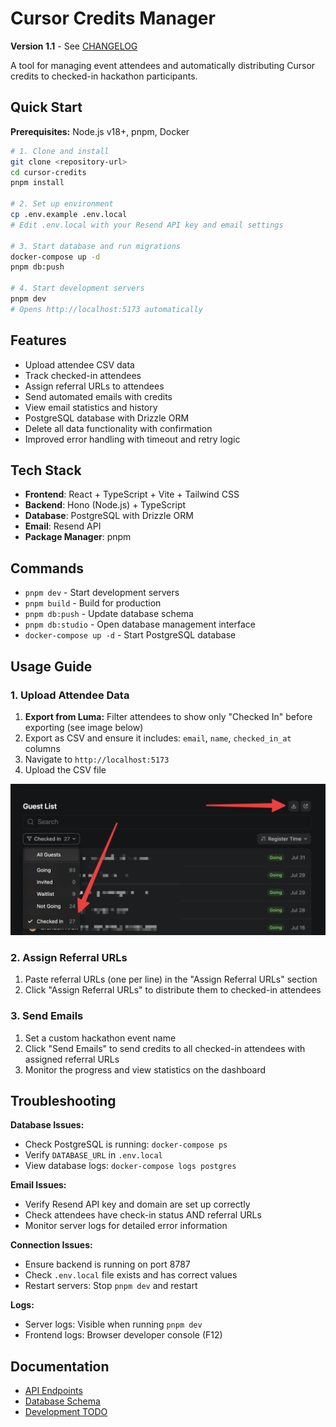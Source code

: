 # Cursor Credits Manager
**Version 1.1** - See [CHANGELOG](CHANGELOG.md)

A tool for managing event attendees and automatically distributing Cursor credits to checked-in hackathon participants.

## Quick Start

**Prerequisites:** Node.js v18+, pnpm, Docker

```bash
# 1. Clone and install
git clone <repository-url>
cd cursor-credits
pnpm install

# 2. Set up environment
cp .env.example .env.local
# Edit .env.local with your Resend API key and email settings

# 3. Start database and run migrations
docker-compose up -d
pnpm db:push

# 4. Start development servers
pnpm dev
# Opens http://localhost:5173 automatically
```

## Features

- Upload attendee CSV data
- Track checked-in attendees  
- Assign referral URLs to attendees
- Send automated emails with credits
- View email statistics and history
- PostgreSQL database with Drizzle ORM
- Delete all data functionality with confirmation
- Improved error handling with timeout and retry logic

## Tech Stack

- **Frontend**: React + TypeScript + Vite + Tailwind CSS
- **Backend**: Hono (Node.js) + TypeScript
- **Database**: PostgreSQL with Drizzle ORM
- **Email**: Resend API
- **Package Manager**: pnpm

## Commands

- `pnpm dev` - Start development servers
- `pnpm build` - Build for production
- `pnpm db:push` - Update database schema
- `pnpm db:studio` - Open database management interface
- `docker-compose up -d` - Start PostgreSQL database

## Usage Guide

### 1. Upload Attendee Data

1. **Export from Luma:** Filter attendees to show only "Checked In" before exporting (see image below)
2. Export as CSV and ensure it includes: `email`, `name`, `checked_in_at` columns
3. Navigate to `http://localhost:5173`
4. Upload the CSV file

![Luma Export Process](luma-export.png)

### 2. Assign Referral URLs

1. Paste referral URLs (one per line) in the "Assign Referral URLs" section
2. Click "Assign Referral URLs" to distribute them to checked-in attendees

### 3. Send Emails

1. Set a custom hackathon event name
2. Click "Send Emails" to send credits to all checked-in attendees with assigned referral URLs
3. Monitor the progress and view statistics on the dashboard

## Troubleshooting

**Database Issues:**
- Check PostgreSQL is running: `docker-compose ps`
- Verify `DATABASE_URL` in `.env.local`
- View database logs: `docker-compose logs postgres`

**Email Issues:**
- Verify Resend API key and domain are set up correctly
- Check attendees have check-in status AND referral URLs
- Monitor server logs for detailed error information

**Connection Issues:**
- Ensure backend is running on port 8787
- Check `.env.local` file exists and has correct values
- Restart servers: Stop `pnpm dev` and restart

**Logs:**
- Server logs: Visible when running `pnpm dev`
- Frontend logs: Browser developer console (F12)

## Documentation

- [API Endpoints](docs/API.md)
- [Database Schema](docs/DATABASE.md)
- [Development TODO](docs/TODO.md)
